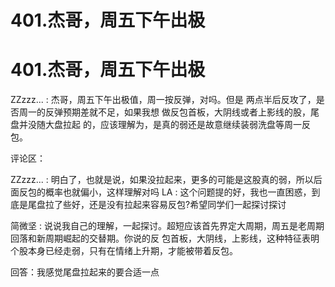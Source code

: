 # 401.杰哥，周五下午出极

# 401.杰哥，周五下午出极

ZZzzz... : 杰哥，周五下午出极值，周一按反弹，对吗。但是 两点半后反攻了，是否周一的反弹预期差就不足，如果我想 做反包首板，大阴线或者上影线的股，尾盘并没随大盘拉起 的，应该理解为，是真的弱还是故意继续装弱洗盘等周一反 包。

评论区：

ZZzzz... : 明白了，也就是说，如果没拉起来，更多的可能是这股真的弱，所以后面反包的概率也就偏小，这样理解对吗 LA : 这个问题提的好，我也一直困惑，到底是尾盘拉了些好，还是没有拉起来容易反包?希望同学们一起探讨探讨

简微坚 : 说说我自己的理解，一起探讨。超短应该首先界定大周期，周五是老周期回落和新周期崛起的交替期。你说的反 包首板，大阴线，上影线，这种特征表明个股本身已经走弱，只有在情绪上升期，才能被带着反包。

回答：我感觉尾盘拉起来的要合适一点